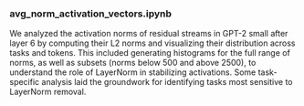 ### avg_norm_activation_vectors.ipynb
We analyzed the activation norms of residual streams in GPT-2 small after layer 6 by computing their L2 norms and visualizing their distribution across tasks and tokens. This included generating histograms for the full range of norms, as well as subsets (norms below 500 and above 2500), to understand the role of LayerNorm in stabilizing activations. Some task-specific analysis laid the groundwork for identifying tasks most sensitive to LayerNorm removal.
